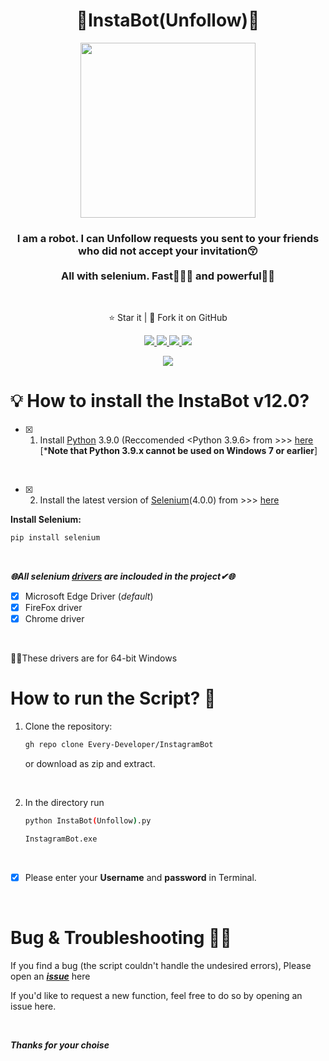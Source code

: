 
<h1 align="center">🤖InstaBot(Unfollow)🤖</h1>
<p align="center">
<img src="https://imgur.com/nu9qFI0.png" width='280'>
  <h3 align='center'>I am a robot. I can Unfollow requests you sent to your friends who did not accept your invitation😚 <br><br> All with selenium. Fast🏃🏻‍♂️ and powerful💪🏻</h3><br>
</p>
  <p align="center">⭐️ Star it | 🔱 Fork it on GitHub </p>
  <p align="center">
    <a href="https://selenium-python.readthedocs.io/">
      <img src="https://img.shields.io/badge/built%20with-Selenium-crimson" />
    </a>
    <a href="https://www.python.org/">
    	<img src="https://img.shields.io/badge/Language-Python-turquoise" />
    <a href="https://github.com/Every-Developer?tab=stars">
      <img src='https://img.shields.io/badge/Release-v12.0-goldenrod'>
    <a href="https://github.com/Every-Developer/InstagramBot/blob/Professional/LICENSE">
      <img src="https://img.shields.io/badge/license-MIT License-lightskyblue.svg" />
    </a>
  </p>
<p align='center'><a href='https://github.com/Every-Developer'><img  src='https://img.shields.io/badge/Coded%20By-Mohammadreza.D-plum'></a></p>
      
# 💡 How to install the InstaBot v12.0?

- [x] 1. Install [Python](https://www.python.org) 3.9.0 (Reccomended <Python 3.9.6> from >>>
[here](https://www.python.org/downloads/)<br>[***Note that Python 3.9.x cannot be used on Windows 7 or earlier**]
<br>

- [x] 2. Install the latest version of [Selenium](https://selenium-python.readthedocs.io/)(4.0.0) from >>> [here](https://selenium-python.readthedocs.io/installation.html)

**Install Selenium:**
```bash
pip install selenium
```
<br>

***🌐All selenium [drivers](https://selenium-python.readthedocs.io/installation.html#drivers) are inclouded in the project✔🌐***

- [x] Microsoft Edge Driver (*default*)
- [x] FireFox driver
- [x] Chrome driver
      
<br>

✍🏻These drivers are for 64-bit Windows


# How to run the Script? 🤔

1. Clone the repository:

   ```bash
   gh repo clone Every-Developer/InstagramBot
   ```

   or download as zip and extract.

      
<br>      

2. In the directory run

   ```bash
   python InstaBot(Unfollow).py
   
   InstagramBot.exe
   ```
<br>

- [x] Please enter your **Username** and **password** in Terminal.
   
<br>
 


# Bug & Troubleshooting 👨‍💻

If you find a bug (the script couldn't handle the undesired errors), Please open an [***issue***](https://github.com/Every-Developer/InstagramBot/issues) here

If you'd like to request a new function, feel free to do so by opening an issue here.

<br>
      
***Thanks for your choise***

